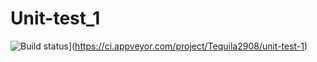 # Unit-test_1
![Build status](https://ci.appveyor.com/api/projects/status/fn57kmdxomfxnfff?svg=true)](https://ci.appveyor.com/project/Tequila2908/unit-test-1)
